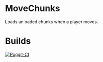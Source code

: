 # MoveChunks
Loads unloaded chunks when a player moves.

# Builds
[![Poggit-CI](https://poggit.pmmp.io/ci.badge/PocketEssential/MoveChunks/MoveChunks)](https://poggit.pmmp.io/ci/PocketEssential/MoveChunks/MoveChunks)
